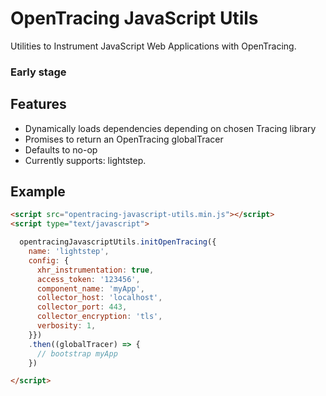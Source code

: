 # OpenTracing JavaScript Utils

Utilities to Instrument JavaScript Web Applications with OpenTracing.

### Early stage

## Features
* Dynamically loads dependencies depending on chosen Tracing library
* Promises to return an OpenTracing globalTracer
* Defaults to no-op
* Currently supports: lightstep.

## Example

```html
<script src="opentracing-javascript-utils.min.js"></script>
<script type="text/javascript">

  opentracingJavascriptUtils.initOpenTracing({
    name: 'lightstep',
    config: {
      xhr_instrumentation: true,
      access_token: '123456',
      component_name: 'myApp',
      collector_host: 'localhost',
      collector_port: 443,
      collector_encryption: 'tls',
      verbosity: 1,
    }})
    .then((globalTracer) => {
      // bootstrap myApp
    })

</script>
```
